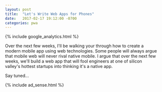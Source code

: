 ```yaml
---
layout: post
title:  "Let's Write Web Apps for Phones"
date:   2017-02-17 19:12:00 -0700
categories: pwa
---
```

{% include google_analytics.html %}

Over the next few weeks, I'll be walking your through how to create a modern
mobile app using web technologies. Some people will always argue that mobile web
will never rival native mobile. I argue that over the next few weeks, we'll
build a web app that will fool engineers at one of silicon valley's hottest
startups into thinking it's a native app.

Say tuned...

{% include ad_sense.html %}
